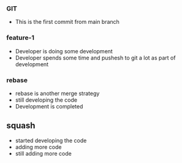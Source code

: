 ### GIT

* This is the first commit from main branch

### feature-1

* Developer is doing some development
* Developer spends some time and pushesh to git a lot as part of development

### rebase

* rebase is another merge strategy
* still developing the code
* Development is completed

## squash

* started developing the code
* adding more code
* still adding more code